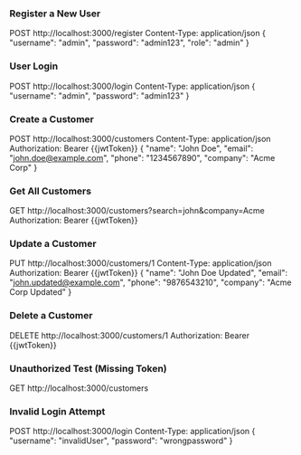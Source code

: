 ### Register a New User
POST http://localhost:3000/register
Content-Type: application/json
{
  "username": "admin",
  "password": "admin123",
  "role": "admin"
}
### User Login
POST http://localhost:3000/login
Content-Type: application/json
{
  "username": "admin",
  "password": "admin123"
}
### Create a Customer
POST http://localhost:3000/customers
Content-Type: application/json
Authorization: Bearer {{jwtToken}}
{
  "name": "John Doe",
  "email": "john.doe@example.com",
  "phone": "1234567890",
  "company": "Acme Corp"
}
### Get All Customers
GET http://localhost:3000/customers?search=john&company=Acme
Authorization: Bearer {{jwtToken}}
### Update a Customer
PUT http://localhost:3000/customers/1
Content-Type: application/json
Authorization: Bearer {{jwtToken}}
{
  "name": "John Doe Updated",
  "email": "john.updated@example.com",
  "phone": "9876543210",
  "company": "Acme Corp Updated"
}
### Delete a Customer
DELETE http://localhost:3000/customers/1
Authorization: Bearer {{jwtToken}}
### Unauthorized Test (Missing Token)
GET http://localhost:3000/customers
### Invalid Login Attempt
POST http://localhost:3000/login
Content-Type: application/json
{
  "username": "invalidUser",
  "password": "wrongpassword"
}

